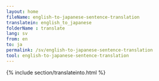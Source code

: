 ```yaml
---
layout: home
fileName: english-to-japanese-sentence-translation
translatein: english_to_japanese
folderName : translate
lang: sv
from: en
to: ja
permalink: /sv/english-to-japanese-sentence-translation
tool: english-to-japanese-sentence-translation
---
```

{% include section/translateinto.html %}